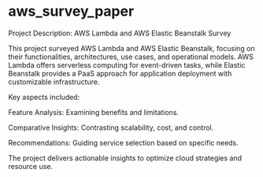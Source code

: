 # aws_survey_paper

Project Description: AWS Lambda and AWS Elastic Beanstalk Survey

This project surveyed AWS Lambda and AWS Elastic Beanstalk, focusing on their functionalities, architectures, use cases, and operational models. AWS Lambda offers serverless computing for event-driven tasks, while Elastic Beanstalk provides a PaaS approach for application deployment with customizable infrastructure.

Key aspects included:

Feature Analysis: Examining benefits and limitations.

Comparative Insights: Contrasting scalability, cost, and control.

Recommendations: Guiding service selection based on specific needs.

The project delivers actionable insights to optimize cloud strategies and resource use.
